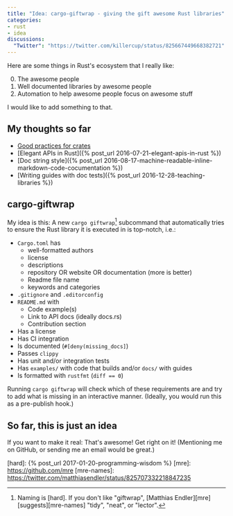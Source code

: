```yaml
---
title: "Idea: cargo-giftwrap - giving the gift awesome Rust libraries"
categories:
- rust
- idea
discussions:
  "Twitter": "https://twitter.com/killercup/status/825667449668382721"
---
```

Here are some things in Rust's ecosystem that I really like:

0. The awesome people
1. Well documented libraries by awesome people
2. Automation to help awesome people focus on awesome stuff

I would like to add something to that.

## My thoughts so far

- [Good practices for crates](https://pascalhertleif.de/artikel/good-practices-for-writing-rust-libraries/)
- [Elegant APIs in Rust]({% post_url 2016-07-21-elegant-apis-in-rust %})
- [Doc string style]({% post_url 2016-08-17-machine-readable-inline-markdown-code-cocumentation %})
- [Writing guides with doc tests]({% post_url 2016-12-28-teaching-libraries %})

## cargo-giftwrap

My idea is this: A new `cargo giftwrap`[^naming] subcommand that automatically tries to ensure the Rust library it is executed in is top-notch, i.e.:

- `Cargo.toml` has
	- well-formatted authors
	- license
	- descriptions
	- repository OR website OR documentation (more is better)
	- Readme file name
	- keywords and categories
- `.gitignore` and `.editorconfig`
- `README.md` with
	- Code example(s)
	- Link to API docs (ideally docs.rs)
	- Contribution section
- Has a license
- Has CI integration
- Is documented (`#[deny(missing_docs]`)
- Passes `clippy`
- Has unit and/or integration tests
- Has `examples/` with code that builds and/or `docs/` with guides
- Is formatted with `rustfmt` (`diff == 0`)

Running `cargo giftwrap` will check which of these requirements are and try to add what is missing in an interactive manner. (Ideally, you would run this as a pre-publish hook.)

## So far, this is just an idea

If you want to make it real: That's awesome! Get right on it! (Mentioning me on GitHub, or sending me an email would be great.)



[^naming]: Naming is [hard]. If you don't like "giftwrap", [Matthias Endler][mre] [suggests][mre-names] "tidy", "neat", or "lector".

[hard]: {% post_url 2017-01-20-programming-wisdom %}
[mre]: https://github.com/mre
[mre-names]: https://twitter.com/matthiasendler/status/825707332218847235
